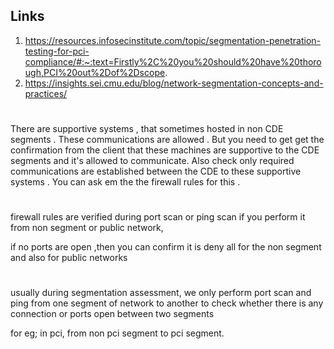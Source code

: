 ## Links
1.  https://resources.infosecinstitute.com/topic/segmentation-penetration-testing-for-pci-compliance/#:~:text=Firstly%2C%20you%20should%20have%20thorough,PCI%20out%2Dof%2Dscope.
2.  https://insights.sei.cmu.edu/blog/network-segmentation-concepts-and-practices/
# 
There are supportive systems , that sometimes hosted in non  CDE segments . These communications are allowed . But you need to get get the confirmation from the client that these machines are supportive to the CDE segments and it's allowed to communicate. Also check only required communications are established between the CDE to these supportive systems . You can ask em the the firewall rules for this .
# 
firewall rules are verified during port scan or ping scan if you perform it from non segment or public network,

if no ports are open ,then you can confirm it is deny all for the non segment and also for public networks
# 

usually during segmentation assessment, we only perform port scan and ping from one segment of network to another to check whether there is any connection or ports open between two segments

for eg; in pci, from non pci segment to pci segment.
